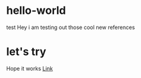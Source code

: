 # hello-world
test
Hey i am testing out those cool new references

<h1> let's try</h1>

Hope it works
<a href="https://de163.die-staemme.de/game.php?village=5320&screen=market&mode=exchange" title="Staemme">Link</a>
